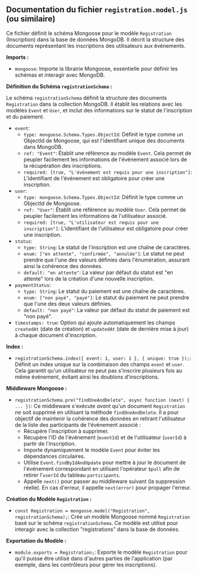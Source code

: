## Documentation du fichier `registration.model.js` (ou similaire)

Ce fichier définit le schéma Mongoose pour le modèle `Registration` (Inscription) dans la base de données MongoDB. Il décrit la structure des documents représentant les inscriptions des utilisateurs aux événements.

**Imports :**

* `mongoose`: Importe la librairie Mongoose, essentielle pour définir les schémas et interagir avec MongoDB.

**Définition du Schéma `registrationSchema` :**

Le schéma `registrationSchema` définit la structure des documents `Registration` dans la collection MongoDB. Il établit les relations avec les modèles `Event` et `User`, et inclut des informations sur le statut de l'inscription et du paiement.

* `event`:
    * `type: mongoose.Schema.Types.ObjectId`: Définit le type comme un ObjectId de Mongoose, qui est l'identifiant unique des documents dans MongoDB.
    * `ref: "Event"`: Établit une référence au modèle `Event`. Cela permet de peupler facilement les informations de l'événement associé lors de la récupération des inscriptions.
    * `required: [true, "L'événement est requis pour une inscription"]`: L'identifiant de l'événement est obligatoire pour créer une inscription.
* `user`:
    * `type: mongoose.Schema.Types.ObjectId`: Définit le type comme un ObjectId de Mongoose.
    * `ref: "User"`: Établit une référence au modèle `User`. Cela permet de peupler facilement les informations de l'utilisateur associé.
    * `required: [true, "L'utilisateur est requis pour une inscription"]`: L'identifiant de l'utilisateur est obligatoire pour créer une inscription.
* `status`:
    * `type: String`: Le statut de l'inscription est une chaîne de caractères.
    * `enum: ["en attente", "confirmée", "annulée"]`: Le statut ne peut prendre que l'une des valeurs définies dans l'énumération, assurant ainsi la cohérence des données.
    * `default: "en attente"`: La valeur par défaut du statut est "en attente" lors de la création d'une nouvelle inscription.
* `paymentStatus`:
    * `type: String`: Le statut du paiement est une chaîne de caractères.
    * `enum: ["non payé", "payé"]`: Le statut du paiement ne peut prendre que l'une des deux valeurs définies.
    * `default: "non payé"`: La valeur par défaut du statut de paiement est "non payé".
* `timestamps: true`: Option qui ajoute automatiquement les champs `createdAt` (date de création) et `updatedAt` (date de dernière mise à jour) à chaque document d'inscription.

**Index :**

* `registrationSchema.index({ event: 1, user: 1 }, { unique: true });`: Définit un index unique sur la combinaison des champs `event` et `user`. Cela garantit qu'un utilisateur ne peut pas s'inscrire plusieurs fois au même événement, évitant ainsi les doublons d'inscriptions.

**Middleware Mongoose :**

* `registrationSchema.pre("findOneAndDelete", async function (next) { ... })`: Ce middleware s'exécute *avant* qu'un document `Registration` ne soit supprimé en utilisant la méthode `findOneAndDelete`. Il a pour objectif de maintenir la cohérence des données en retirant l'utilisateur de la liste des participants de l'événement associé :
    * Récupère l'inscription à supprimer.
    * Récupère l'ID de l'événement (`eventId`) et de l'utilisateur (`userId`) à partir de l'inscription.
    * Importe dynamiquement le modèle `Event` pour éviter les dépendances circulaires.
    * Utilise `Event.findByIdAndUpdate` pour mettre à jour le document de l'événement correspondant en utilisant l'opérateur `$pull` afin de retirer l'`userId` du tableau `participants`.
    * Appelle `next()` pour passer au middleware suivant (la suppression réelle). En cas d'erreur, il appelle `next(error)` pour propager l'erreur.

**Création du Modèle `Registration` :**

* `const Registration = mongoose.model("Registration", registrationSchema);`: Crée un modèle Mongoose nommé `Registration` basé sur le schéma `registrationSchema`. Ce modèle est utilisé pour interagir avec la collection "registrations" dans la base de données.

**Exportation du Modèle :**

* `module.exports = Registration;`: Exporte le modèle `Registration` pour qu'il puisse être utilisé dans d'autres parties de l'application (par exemple, dans les contrôleurs pour gérer les inscriptions).